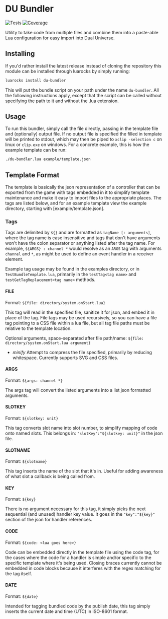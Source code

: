 # DU Bundler

![Tests](https://github.com/1337joe/du-bundler/actions/workflows/test.yml/badge.svg?branch=main)
[![Coverage](https://codecov.io/gh/1337joe/du-bundler/branch/main/graph/badge.svg)](https://codecov.io/gh/1337joe/du-bundler)

Utility to take code from multiple files and combine them into a paste-able Lua configuration for easy import into Dual Universe.

## Installing

If you'd rather install the latest release instead of cloning the repository this module can be installed through luarocks by simply running:

```sh
luarocks install du-bundler
```

This will put the bundle script on your path under the name `du-bundler`. All the following instructions apply, except that the script can be called without specifying the path to it and without the .lua extension.

## Usage

To run this bundler, simply call the file directly, passing in the template file and (optionally) output file. If no output file is specified the filled in template will be printed to stdout, which may then be piped to `xclip -selection c` on linux or `clip.exe` on windows. For a concrete example, this is how the example template can be run:

```sh
./du-bundler.lua example/template.json
```

## Template Format

The template is basically the json representation of a controller that can be exported from the game with tags embedded in it to simplify template maintenance and make it easy to import files to the appropriate places. The tags are listed below, and for an example template view the example directory, starting with [example/template.json].

### Tags

Tags are delimited by `${}` and are formatted as `tagName [: arguments]`, where the tag name is case insensitive and tags that don't have arguments won't have the colon separator or anything listed after the tag name. For example, `${ARGS} : channel *` would resolve as an `ARGS` tag with arguments `channel` and `*`, as might be used to define an event handler in a receiver element.

Example tag usage may be found in the examples directory, or in `TestBundleTemplate.lua`, primarily in the `testTag<tag name>` and `testGetTagReplacement<tag name>` methods.

#### FILE

Format: `${file: directory/system.onStart.lua}`

This tag will read in the specified file, sanitize it for json, and embed it in place of the tag. File tags may be used recursively, so you can have a file tag pointing to a CSS file within a lua file, but all tag file paths must be relative to the template location.

Optional arguments, space-separated after file path/name: `${file: directory/system.onStart.lua argument}`

 * *minify* Attempt to compress the file specified, primarily by reducing whitespace. Currently supports SVG and CSS files.

#### ARGS

Format: `${args: channel *}`

The args tag will convert the listed arguments into a list json formatted arguments.

#### SLOTKEY

Format: `${slotkey: unit}`

This tag converts slot name into slot number, to simplify mapping of code onto named slots. This belongs in: `"slotKey":"${slotkey: unit}"` in the json file.

#### SLOTNAME

Format: `${slotname}`

This tag inserts the name of the slot that it's in. Useful for adding awareness of what slot a callback is being called from.

#### KEY

Format: `${key}`

There is no argument necessary for this tag, it simply picks the next sequential (and unused) handler key value. It goes in the `"key":"${key}"` section of the json for handler references.

#### CODE

Format: `${code: <lua goes here>}`

Code can be embedded directly in the template file using the code tag, for the cases where the code for a handler is simple and/or specific to the specific template where it's being used. Closing braces currently cannot be embedded in code blocks because it interferes with the regex matching for the tag itself.

#### DATE

Format: `${date}`

Intended for tagging bundled code by the publish date, this tag simply inserts the current date and time (UTC) in ISO-8601 format.
